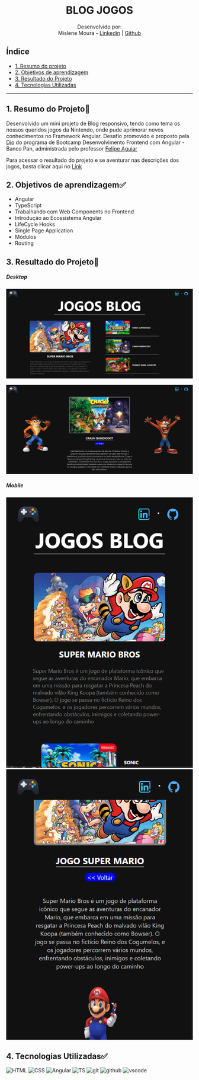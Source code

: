 <h1 align="center"> BLOG JOGOS </h1>

<div align="center">

Desenvolvido por:
<br>Mislene Moura - [Linkedin](https://www.linkedin.com/in/mislene-silva-moura-1211531b4//) |
   [Github](https://github.com/MisleneSM)
</div>

## Índice

* [1. Resumo do projeto](#1-resumo-do-projeto)
* [2. Objetivos de aprendizagem](#2-objetivos-de-aprendizagem)
* [3. Resultado do Projeto](#3-resultado-final-do-projeto)
* [4. Tecnologias Utilizadas](#4-tecnologias-utilizadas)

***

## 1. Resumo do Projeto🤩

Desenvolvido um mini projeto de Blog responsivo, tendo como tema os nossos queridos jogos da Nintendo, onde pude aprimorar novos conhecimentos no Framework Angular. Desafio promovido e proposto pela [Dio](https://www.dio.me/) do programa de Bootcamp Desenvolvimento Frontend com Angular - Banco Pan, administrada pelo professor [Felipe Aguiar](https://github.com/felipeAguiarCode)

Para acessar o resultado do projeto e se aventurar nas descrições dos jogos, basta clicar aqui no [Link]()

## 2. Objetivos de aprendizagem✅

- Angular
- TypeScript
- Trabalhando com Web Components no Frontend
- Introdução ao Ecossistema Angular
- LifeCycle Hooks
- Single Page Application
- Módulos
- Routing

## 3. Resultado do Projeto📝

##### Desktop

![Desktop](./src/assets/image.png)

![Description](./src/assets/image-1.png)

##### Mobile

![Mobile](./src/assets/image2.png)
![Description](./src/assets/image3.png)

## 4. Tecnologias Utilizadas✅

<img alt="HTML" height="40"  src="https://cdn2.iconfinder.com/data/icons/designer-skills/128/code-programming-html-markup-develop-layout-language-512.png"> <img alt="CSS" height="40" src="https://cdn2.iconfinder.com/data/icons/designer-skills/128/code-programming-css-style-develop-layout-language-512.png"> <img alt="Angular" height="40" src="https://upload.wikimedia.org/wikipedia/commons/thumb/c/cf/Angular_full_color_logo.svg/1024px-Angular_full_color_logo.svg.png"> <img alt="TS" height="40" src="https://www.typescripttutorial.net/wp-content/uploads/2020/04/favicon.png">
<img alt="git" height="40" src="https://cdn3.iconfinder.com/data/icons/social-media-2169/24/social_media_social_media_logo_git-256.png"/> <img alt="github" height="40"  src="https://cdn1.iconfinder.com/data/icons/unicons-line-vol-3/24/github-256.png" /> <img alt="vscode" height="40" width="" src="https://cdn.jsdelivr.net/gh/devicons/devicon/icons/vscode/vscode-original.svg" />